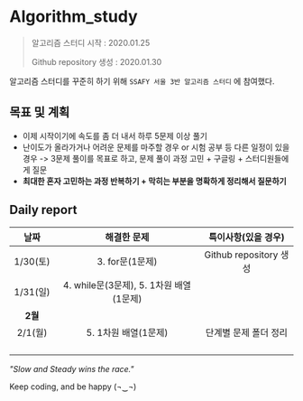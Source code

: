 # Algorithm_study

> 알고리즘 스터디 시작 : 2020.01.25
>
> Github repository 생성 : 2020.01.30



알고리즘 스터디를 꾸준히 하기 위해 `SSAFY 서울 3반 알고리즘 스터디` 에 참여했다.



## 목표 및 계획

- 이제 시작이기에 속도를 좀 더 내서 하루 5문제 이상 풀기
- 난이도가 올라가거나 어려운 문제를 마주할 경우 or 시험 공부 등 다른 일정이 있을 경우 -> 3문제 풀이를 목표로 하고, 문제 풀이 과정 고민 + 구글링 + 스터디원들에게 질문
- **최대한 혼자 고민하는 과정 반복하기 + 막히는 부분을 명확하게 정리해서 질문하기**



## Daily report

|   날짜   |               해결한 문제               |  특이사항(있을 경우)   |
| :------: | :-------------------------------------: | :--------------------: |
| 1/30(토) |             3. for문(1문제)             | Github repository 생성 |
| 1/31(일) | 4. while문(3문제), 5. 1차원 배열(1문제) |                        |
| **2월**  |                                         |                        |
| 2/1(월)  |          5. 1차원 배열(1문제)           | 단계별 문제 폴더 정리  |
|          |                                         |                        |
|          |                                         |                        |
|          |                                         |                        |
|          |                                         |                        |



*"Slow and Steady wins the race."* 

Keep coding, and be happy (¬‿¬)